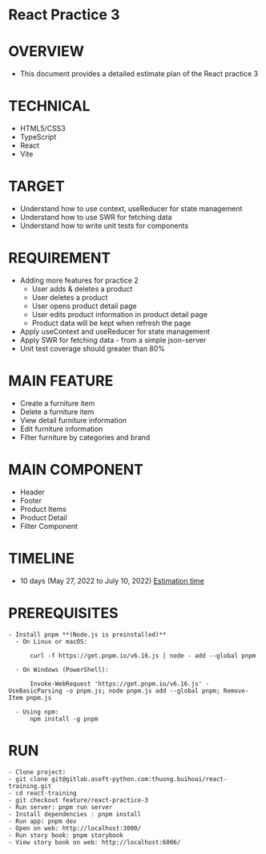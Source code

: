 # React Practice 3

# OVERVIEW
- This document provides a detailed estimate plan of the React practice 3

# TECHNICAL
- HTML5/CSS3
- TypeScript
- React
- Vite

# TARGET
- Understand how to use context, useReducer for state management
- Understand how to use SWR for fetching data
- Understand how to write unit tests for components

# REQUIREMENT
- Adding more features for practice 2
  - User adds & deletes a product
  - User deletes a product
  - User opens product detail page
  - User edits product information in product detail page
  - Product data will be kept when refresh the page
- Apply useContext and useReducer for state management
- Apply SWR for fetching data - from a simple json-server
- Unit test coverage should greater than 80%

# MAIN FEATURE
- Create a furniture item
- Delete a furniture item
- View detail furniture information
- Edit furniture information
- Filter furniture by categories and brand

# MAIN COMPONENT
- Header
- Footer
- Product Items
- Product Detail
- Filter Component

# TIMELINE
- 10 days (May 27, 2022 to July 10, 2022) [Estimation time](https://docs.google.com/document/u/2/d/1h0r3CQPYJ5bXPt9s8JliVdfHOPam_uq-JWzGUM2DVPM/edit?urp=gmail_link#heading=h.qtb0qbofjj5j)

# PREREQUISITES
```
- Install pnpm **(Node.js is preinstalled)**
  - On Linux or macOS:

      curl -f https://get.pnpm.io/v6.16.js | node - add --global pnpm

  - On Windows (PowerShell):

      Invoke-WebRequest 'https://get.pnpm.io/v6.16.js' -UseBasicParsing -o pnpm.js; node pnpm.js add --global pnpm; Remove-Item pnpm.js

  - Using npm:
      npm install -g pnpm
```

# RUN
```
- Clone project: 
- git clone git@gitlab.asoft-python.com:thuong.buihoai/react-training.git
- cd react-training
- git checkout feature/react-practice-3
- Run server: pnpm run server
- Install dependencies : pnpm install
- Run app: pnpm dev
- Open on web: http://localhost:3000/
- Run story book: pnpm storybook
- View story book on web: http://localhost:6006/
```